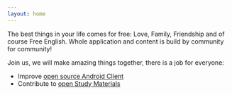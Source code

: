 ```yaml
---
layout: home
---
```

The best things in your life comes for free: Love, Family, Friendship and of course Free English.
Whole application and content is build by community for community!

Join us, we will make amazing things together, there is a job for everyone:
* Improve [open source Android Client](https://github.com/free-english/free-english-android)
* Contribute to [open Study Materials](https://github.com/free-english/free-english.github.io)